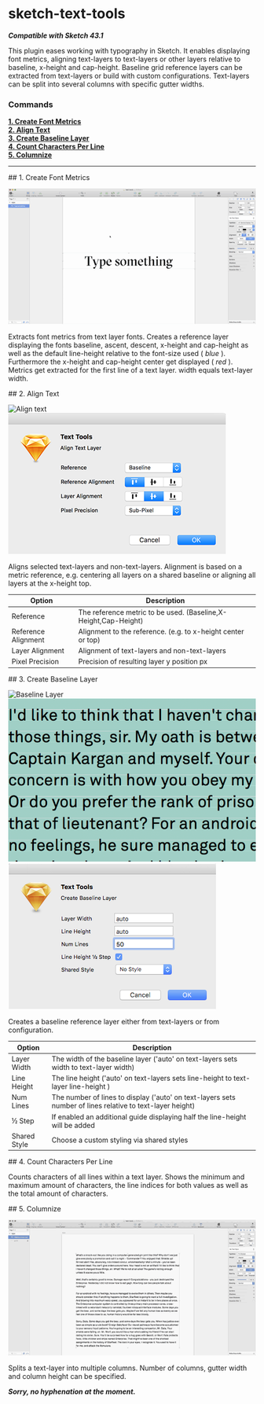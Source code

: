 # sketch-text-tools

***Compatible with Sketch 43.1***

This plugin eases working with typography in Sketch. It enables displaying font metrics, aligning text-layers to text-layers or other layers relative to baseline, x-height and cap-height. Baseline grid reference layers can be extracted from text-layers or build with custom configurations. Text-layers can be split into several columns with specific gutter widths.

### Commands

[**1. Create Font Metrics**](#1)  
[**2. Align Text**](#2)   
[**3. Create Baseline Layer**](#3)   
[**4. Count Characters Per Line**](#4)   
[**5. Columnize**](#5)   

---

<a name="1"/>
## 1. Create Font Metrics

![Font Metric](./readme/text-tools-font-metrics.gif)

Extracts font metrics from text layer fonts. Creates a reference layer displaying the fonts baseline, ascent, descent, x-height and cap-height as well as the default line-height relative to the font-size used ( *blue* ). Furthermore the x-height and cap-height center get displayed ( *red* ). Metrics get extracted for the first line of a text layer. width equals text-layer width.

<a name="2"/>
## 2. Align Text

![Align text](./readme/text-tools-align.gif)
![Align text](./readme/text-tools-alignment-panel.png)

Aligns selected text-layers and non-text-layers. Alignment is based on a metric reference, e.g. centering all layers on a shared baseline or aligning all layers at the x-height top.

Option              | Description
------------------- | ---------------------------------------------------------------
Reference           | The reference metric to be used. (Baseline,X-Height,Cap-Height)
Reference Alignment | Alignment to the reference. (e.g. to x-height center or top)
Layer Alignment     | Alignment of text-layers and non-text-layers
Pixel Precision     | Precision of resulting layer y position px

<a name="3"/>
## 3. Create Baseline Layer

![Baseline Layer](./readme/text-tools-baseline-layer.gif)
![Baseline Layer](./readme/text-tools-baseline.png)
![Baseline Layer](./readme/text-tools-baseline-panel.png)

Creates a baseline reference layer either from text-layers or from configuration.

Option       | Description
------------ | --------------------------------------------------------------------------------------
Layer Width  | The width of the baseline layer ('auto' on text-layers sets width to text-layer width)
Line Height  | The line height  ('auto' on text-layers sets line-height to text-layer line-height )
Num Lines    | The number of lines to display ('auto' on text-layers sets number of lines relative to text-layer height)
½ Step       | If enabled an additional guide displaying half the line-height will be added
Shared Style | Choose a custom styling via shared styles

<a name="4"/>
## 4. Count Characters Per Line

Counts characters of all lines within a text layer. Shows the minimum and maximum amount of characters, the line indices for both values as well as the total amount of characters. 

<a name="5"/>
## 5. Columnize

![Columnize](./readme/text-tools-columnize.gif)

Splits a text-layer into multiple columns. Number of columns, gutter width and column height can be specified.

***Sorry, no hyphenation at the moment.***
